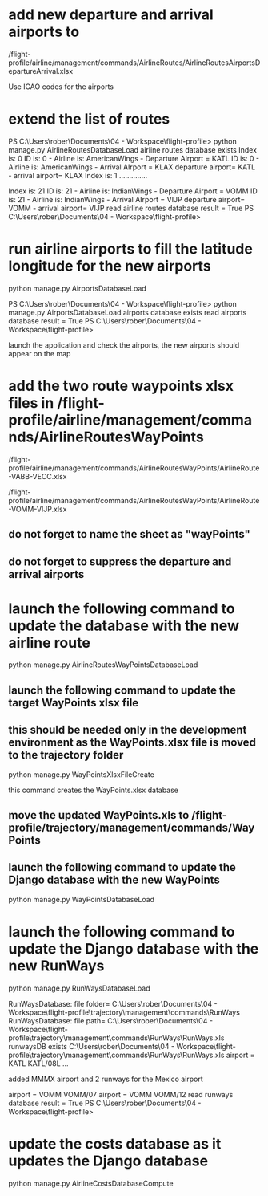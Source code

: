 
# add new departure and arrival airports to 
/flight-profile/airline/management/commands/AirlineRoutes/AirlineRoutesAirportsDepartureArrival.xlsx 

Use ICAO codes for the airports

# extend the list of routes

PS C:\Users\rober\Documents\04 - Workspace\flight-profile> python manage.py AirlineRoutesDatabaseLoad
airline routes database exists
Index is: 0
ID is: 0 - Airline is: AmericanWings - Departure Airport = KATL
ID is: 0 - Airline is: AmericanWings - Arrival AIrport = KLAX
departure airport= KATL - arrival airport= KLAX
Index is: 1
..............


Index is: 21
ID is: 21 - Airline is: IndianWings - Departure Airport = VOMM
ID is: 21 - Airline is: IndianWings - Arrival AIrport = VIJP
departure airport= VOMM - arrival airport= VIJP
read airline routes database result = True
PS C:\Users\rober\Documents\04 - Workspace\flight-profile>

# run airline airports to fill the latitude longitude for the new airports

python manage.py AirportsDatabaseLoad

PS C:\Users\rober\Documents\04 - Workspace\flight-profile> python manage.py AirportsDatabaseLoad
airports database exists
read airports database result = True
PS C:\Users\rober\Documents\04 - Workspace\flight-profile>

launch the application and check the airports, the new airports should appear on the map

# add the two route waypoints xlsx files in /flight-profile/airline/management/commands/AirlineRoutesWayPoints

/flight-profile/airline/management/commands/AirlineRoutesWayPoints/AirlineRoute-VABB-VECC.xlsx

/flight-profile/airline/management/commands/AirlineRoutesWayPoints/AirlineRoute-VOMM-VIJP.xlsx

## do not forget to name the sheet as "wayPoints"
## do not forget to suppress the departure and arrival airports

# launch the following command to update the database with the new airline route

python manage.py AirlineRoutesWayPointsDatabaseLoad

## launch the following command to update the target WayPoints xlsx file
## this should be needed only in the development environment as the WayPoints.xlsx file is moved to the trajectory folder

python manage.py WayPointsXlsxFileCreate

this command creates the WayPoints.xlsx database

## move the updated WayPoints.xls to /flight-profile/trajectory/management/commands/WayPoints

## launch the following command to update the Django database with the new WayPoints

python manage.py WayPointsDatabaseLoad

# launch the following command to update the Django database with the new RunWays

python manage.py RunWaysDatabaseLoad

RunWaysDatabase: file folder= C:\Users\rober\Documents\04 - Workspace\flight-profile\trajectory\management\commands\RunWays
RunWaysDatabase: file path= C:\Users\rober\Documents\04 - Workspace\flight-profile\trajectory\management\commands\RunWays\RunWays.xls
runwaysDB exists
C:\Users\rober\Documents\04 - Workspace\flight-profile\trajectory\management\commands\RunWays\RunWays.xls
airport = KATL
KATL/08L
...

added MMMX airport and 2 runways for the Mexico airport

airport = VOMM
VOMM/07
airport = VOMM
VOMM/12
read runways database result = True
PS C:\Users\rober\Documents\04 - Workspace\flight-profile>

# update the costs database as it updates the Django database

python manage.py AirlineCostsDatabaseCompute


